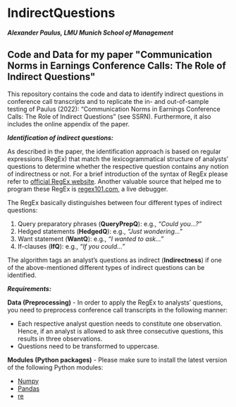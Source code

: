 # IndirectQuestions

***Alexander Paulus, LMU Munich School of Management***

Code and Data for my paper "Communication Norms in Earnings Conference Calls: The Role of Indirect Questions"
---

This repository contains the code and data to identify indirect questions in conference call transcripts and to replicate the in- and out-of-sample testing of Paulus (2022): “Communication Norms in Earnings Conference Calls: The Role of Indirect Questions” (see SSRN). Furthermore, it also includes the online appendix of the paper. 

***Identification of indirect questions:***

As described in the paper, the identification approach is based on regular expressions (RegEx) that match the lexicogrammatical structure of analysts’ questions to determine whether the respective question contains any notion of indirectness or not. For a brief introduction of the syntax of RegEx please refer to [official RegEx website](https://docs.python.org/3/library/re.html). Another valuable source that helped me to program these RegEx is [regex101.com](https://regex101.com/), a live debugger.

The RegEx basically distinguishes between four different types of indirect questions: 

   1. Query preparatory phrases (**QueryPrepQ**): e.g., *“Could you…?”*
   2. Hedged statements (**HedgedQ**): e.g., *“Just wondering…"*
   3. Want statement (**WantQ**): e.g., *“I wanted to ask…”*
   4. If-clauses (**IfQ**): e.g., *“If you could…”*

The algorithm tags an analyst’s questions as indirect (**Indirectness**) if one of the above-mentioned different types of indirect questions can be identified.

***Requirements:***

**Data (Preprocessing)** - In order to apply the RegEx to analysts’ questions, you need to preprocess conference call transcripts in the following manner:
- Each respective analyst question needs to constitute one observation. Hence, if an analyst is allowed to ask three consecutive questions, this results in three observations.
- Questions need to be transformed to uppercase.

**Modules (Python packages)** - Please make sure to install the latest version of the following Python modules:
- [Numpy](https://numpy.org/)
- [Pandas](https://pandas.pydata.org/)
- [re](https://docs.python.org/3/library/re.html)
